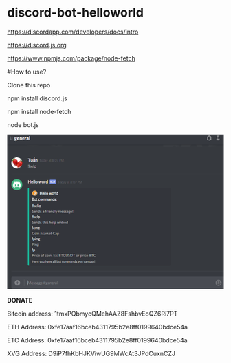# discord-bot-helloworld

https://discordapp.com/developers/docs/intro

https://discord.js.org

https://www.npmjs.com/package/node-fetch

#How to use?

Clone this repo

npm install discord.js

npm install node-fetch

node bot.js

![alt text](https://raw.githubusercontent.com/tuanitpro/discord-bot-helloworld/master/Capture.PNG)


**DONATE**

Bitcoin address: 1tmxPQbmycQMehAAZ8FshbvEoQZ6Ri7PT

ETH Address: 0xfe17aaf16bceb4311795b2e8ff0199640bdce54a

ETC Address: 0xfe17aaf16bceb4311795b2e8ff0199640bdce54a

XVG Address: D9iP7fhKbHJKViwUG9MWcAt3JPdCuxnCZJ
